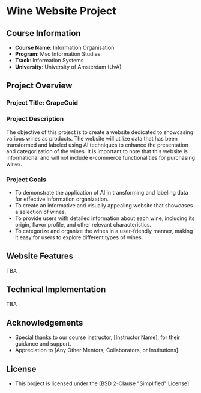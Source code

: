# Wine Website Project

## Course Information

- **Course Name**: Information Organisation
- **Program**: Msc Information Studies
- **Track**: Information Systems
- **University**: University of Amsterdam (UvA)

## Project Overview

### Project Title: GrapeGuid

### Project Description

The objective of this project is to create a website dedicated to showcasing various wines as products. The website will utilize data that has been transformed and labeled using AI techniques to enhance the presentation and categorization of the wines. It is important to note that this website is informational and will not include e-commerce functionalities for purchasing wines.

### Project Goals

- To demonstrate the application of AI in transforming and labeling data for effective information organization.
- To create an informative and visually appealing website that showcases a selection of wines.
- To provide users with detailed information about each wine, including its origin, flavor profile, and other relevant characteristics.
- To categorize and organize the wines in a user-friendly manner, making it easy for users to explore different types of wines.

## Website Features

TBA

## Technical Implementation

TBA

## Acknowledgements

- Special thanks to our course instructor, [Instructor Name], for their guidance and support.
- Appreciation to [Any Other Mentors, Collaborators, or Institutions].

## License

- This project is licensed under the [BSD 2-Clause "Simplified" License].
